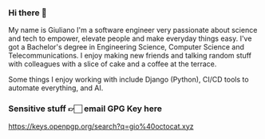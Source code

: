 ### Hi there 👋

<!--
**Freyja-Folkvangr/Freyja-Folkvangr** is a ✨ _special_ ✨ repository because its `README.md` (this file) appears on your GitHub profile.
-->

My name is Giuliano I'm a software engineer very passionate about science and tech to empower, elevate people and make everyday things easy. I've got a Bachelor's degree in Engineering Science, Computer Science and Telecommunications. I enjoy making new friends and talking random stuff with colleagues with a slice of cake and a coffee at the terrace.

Some things I enjoy working with include Django (Python), CI/CD tools to automate everything, and AI.

### Sensitive stuff 👉🏻 email GPG Key here
https://keys.openpgp.org/search?q=gio%40octocat.xyz
